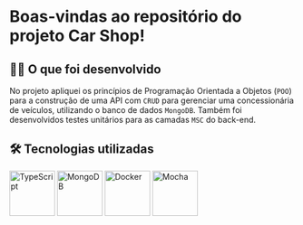 # Boas-vindas ao repositório do projeto Car Shop!

## 👨‍💻 O que foi desenvolvido

No projeto apliquei os princípios de Programação Orientada a Objetos (`POO`) para a construção de uma API com `CRUD` para gerenciar uma concessionária de veículos, utilizando o banco de dados `MongoDB`. Também foi desenvolvidos testes unitários para as camadas `MSC` do back-end.

## 🛠 Tecnologias utilizadas

<img title="TypeScript" alt="TypeScript" height="80" width="80" src="https://cdn.jsdelivr.net/gh/devicons/devicon/icons/typescript/typescript-original.svg" /> <img title="MongoDB" alt="MongoDB" height="80" width="80" src="https://cdn.jsdelivr.net/gh/devicons/devicon/icons/mongodb/mongodb-original.svg" /> <img title="Docker" alt="Docker" height="80" width="80" src="https://cdn.jsdelivr.net/gh/devicons/devicon/icons/docker/docker-original.svg" /> <img title="Mocha" alt="Mocha" height="80" width="80" src="https://cdn.jsdelivr.net/gh/devicons/devicon/icons/mocha/mocha-plain.svg" />